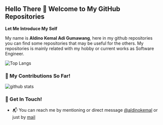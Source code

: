 ## Hello There 👋 Welcome to My GitHub Repositories

**Let Me Introduce My Self**

My name is **Aldino Kemal Adi Gumawang**, here in my github repositories you can find some repositories that may be useful for the others. My repositories is mainly related with my hobby or current works as Software Engineer.

![Top Langs](https://github-readme-stats.vercel.app/api/top-langs/?username=aldinokemal&layout=compact)

### 🌱 My Contributions So Far!
![github stats](https://github-readme-stats.vercel.app/api?username=aldinokemal&show_icons=true)

### 📮 Get In Touch!
- 📬 You can reach me by mentioning or direct message [@aldinokemal](https://instagram.com/aldinokemal) or just by [mail](mailto:aldinokemal2104@gmail.com)
